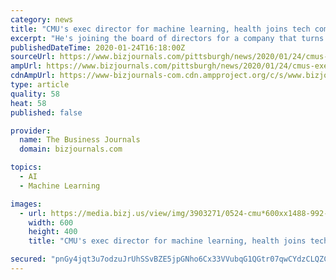 ```yaml
---
category: news
title: "CMU's exec director for machine learning, health joins tech company board"
excerpt: "He's joining the board of directors for a company that turns clinician-patient conversation into medical documentation in real-time."
publishedDateTime: 2020-01-24T16:18:00Z
sourceUrl: https://www.bizjournals.com/pittsburgh/news/2020/01/24/cmus-exec-director-for-machine-learning-health.html
ampUrl: https://www.bizjournals.com/pittsburgh/news/2020/01/24/cmus-exec-director-for-machine-learning-health.amp.html
cdnAmpUrl: https://www-bizjournals-com.cdn.ampproject.org/c/s/www.bizjournals.com/pittsburgh/news/2020/01/24/cmus-exec-director-for-machine-learning-health.amp.html
type: article
quality: 58
heat: 58
published: false

provider:
  name: The Business Journals
  domain: bizjournals.com

topics:
  - AI
  - Machine Learning

images:
  - url: https://media.bizj.us/view/img/3903271/0524-cmu*600xx1488-992-6-0.jpg
    width: 600
    height: 400
    title: "CMU's exec director for machine learning, health joins tech company board"

secured: "pnGy4jqt3u7odzuJrUhSSvBZE5jpGNho6Cx33VVubqG1QGtr07qwCYdzCLQZCM8hkiVX2tkJX6fzScejx5/NMWxEZtOtB9NECn3s/4XE0j5+VQQT35aAIWrAdtZR0w35VqVwjubVFiMdJ3sAA38gEa6lSsaRmPyJknNRawWLVuLzFpHQkIWMWBXodcMOWqS7zgsHdluhsKcwoEkobyNDJjyh0HdUKZM8JA0IU8pndCWEeNbyXzEtYlRvWEHvyjy4U3Q+1gJkK+wKcQ0Snc5kEPfp1eKkYaroBbLVUn04GX0a7ZV4CZHOVcOpuurN/Cb2;jBkG91Pkt8aMZsOAS0dKFQ=="
---
```


